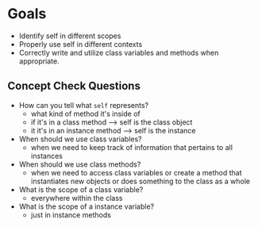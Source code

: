 # Goals
- Identify self in different scopes
- Properly use self in different contexts
- Correctly write and utilize class variables and methods when appropriate.

## Concept Check Questions
- How can you tell what `self` represents?
   - what kind of method it's inside of
   - if it's in a class method --> self is the class object
   - it it's in an instance method --> self is the instance
- When should we use class variables?
   - when we need to keep track of information that pertains to all instances
- When should we use class methods?
  - when we need to access class variables or create a method that instantiates new objects or does something to the class as a whole
- What is the scope of a class variable?
   - everywhere within the class
- What is the scope of a instance variable?
   - just in instance methods

